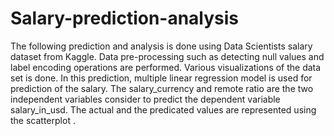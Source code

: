 # Salary-prediction-analysis
The following prediction and analysis is done using Data Scientists salary dataset from Kaggle. Data pre-processing such as detecting null values and label encoding operations are performed. Various visualizations of the data set is done. In this prediction, multiple linear regression model is used for prediction of the salary. The salary_currency and remote ratio are the two independent variables consider to predict the dependent variable salary_in_usd. The actual and the predicated values are represented using the scatterplot .
